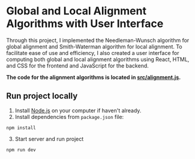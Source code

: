 # Global and Local Alignment Algorithms with User Interface

Through this project, I implemented the Needleman-Wunsch algorithm for global alignment and Smith-Waterman algorithm for local alignment. To facilitate ease of use and efficiency, I also created a user interface for computing both global and local alignment algorithms using React, HTML, and CSS for the frontend and JavaScript for the backend.

**The code for the alignment algorithms is located in [src/alignment.js](https://github.com/cherhchen/dna-alignment/blob/main/src/alignment.js).**

## Run project locally
1. Install [Node.js](https://nodejs.org/en/download/package-manager) on your computer if haven't already.
2. Install dependencies from `package.json` file: 
```
npm install
```
3. Start server and run project
```
npm run dev
```

